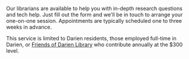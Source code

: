 <div class="row margin-bottom-10">
<div class="col-md-10 col-md-offset-1">

Our librarians are available to help you with in-depth research questions and tech help. Just fill out the form and we'll be in touch to arrange your one-on-one session. Appointments are typically scheduled one to three weeks in advance.

This service is limited to Darien residents, those employed full-time in Darien, or <a href="/friends">Friends of Darien Library</a> who contribute annually at the $300 level.

<script type="text/javascript" src="https://form.jotform.com/jsform/60405912416146"></script>
</div>
</div>
